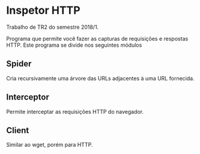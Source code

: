 # Inspetor HTTP

Trabalho de TR2 do semestre 2018/1.

Programa que permite você fazer as capturas de requisições e respostas HTTP. Este programa se divide nos seguintes módulos

## Spider

Cria recursivamente uma árvore das URLs adjacentes à uma URL fornecida.

## Interceptor

Permite interceptar as requisições HTTP do navegador.

## Client

Similar ao wget, porém para HTTP.